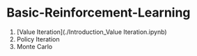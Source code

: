 # Basic-Reinforcement-Learning

1. [Value Iteration](./Introduction_Value Iteration.ipynb)
2. Policy Iteration
3. Monte Carlo
